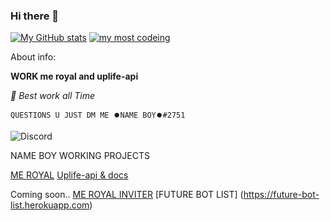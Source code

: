 ### Hi there 👋

[![My GitHub stats](https://github-readme-stats.vercel.app/api?username=namekinggamerboy&count_private=true&show_border=false&show_icons=true&title_color=fff&icon_color=79ff97&text_color=9f9f9f&bg_color=222222)](https://github.com/namekinggamerboy/namekinggamerboy)
[![my most codeing](https://github-readme-stats.vercel.app/api/top-langs/?username=namekinggamerboy&show_border=false&show_icons=true&title_color=fff&icon_color=79ff97&text_color=9f9f9f&bg_color=222222)](https://github.com/namekinggamerboy/namekinggamerboy)

About info:

 **WORK me royal and uplife-api**

*🤗 Best work all Time*

``` QUESTIONS U JUST DM ME ⏺️NAME BOY⏺️#2751 ```


![Discord](https://discord.c99.nl/widget/theme-3/596521432507219980.png)


NAME BOY WORKING PROJECTS

[ME ROYAL](https://meroyalbot.xyz)
[Uplife-api & docs](https://uplife-api.cf)

Coming soon..
[ME ROYAL INVITER](https://inviter.meroyal.xyz)
[FUTURE BOT LIST] (https://future-bot-list.herokuapp.com)

